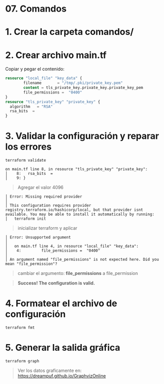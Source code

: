 # 07. Comandos <!-- omit in toc -->

# 1. Crear la carpeta comandos/

# 2. Crear archivo main.tf

Copiar y pegar el contenido:

```tf
resource "local_file" "key_data" {
        filename       = "/tmp/.pki/private_key.pem"
        content = tls_private_key.private_key.private_key_pem
        file_permissions =  "0400"
}
resource "tls_private_key" "private_key" {
  algorithm   = "RSA"
  rsa_bits  =
}
```

# 3. Validar la configuración y reparar los errores

```vim
terraform validate
```

```vim
on main.tf line 8, in resource "tls_private_key" "private_key":
│    8:   rsa_bits  =
│    9: }
```

> Agregar el valor 4096

```vim
│ Error: Missing required provider
│
│ This configuration requires provider registry.terraform.io/hashicorp/local, but that provider isnt available. You may be able to install it automatically by running:
│   terraform init
```

> inicializar terraform y aplicar

```vim
│ Error: Unsupported argument
│
│   on main.tf line 4, in resource "local_file" "key_data":
│    4:         file_permissions =  "0400"
│
│ An argument named "file_permissions" is not expected here. Did you mean "file_permission"?
```

> cambiar el argumento: **file_permissions** a file_permission

> **Success! The configuration is valid.**

# 4. Formatear el archivo de configuración
```vim
terraform fmt
```

# 5. Generar la salida gráfica
```vim
terraform graph
```
> Ver los datos graficamente en: https://dreampuf.github.io/GraphvizOnline
